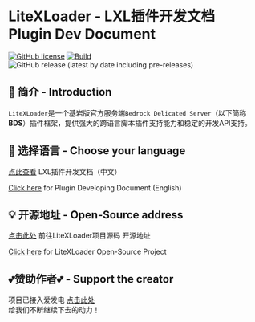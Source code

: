 # LiteXLoader - LXL插件开发文档  Plugin Dev Document 

[![GitHub license](https://img.shields.io/github/license/LiteLDev/LiteXLoader)](https://github.com/LiteLDev/LiteXLoader/blob/main/LICENSE)
[![Build](https://img.shields.io/badge/build-passing-brightgreen)](#)
![GitHub release (latest by date including pre-releases)](https://img.shields.io/github/v/release/LiteLDev/LiteXLoader?include_prereleases)

## 🎨 简介 - Introduction
`LiteXLoader`是一个基岩版官方服务端`Bedrock Delicated Server`（以下简称**BDS**）插件框架，提供强大的跨语言脚本插件支持能力和稳定的开发API支持。  

## 🎯 选择语言 - Choose your language
[点此查看]() LXL插件开发文档（中文）

[Click here]() for Plugin Developing Document (English)

## 💡 开源地址 - Open-Source address
[点击此处]() 前往LiteXLoader项目源码 开源地址

[Click here]() for LiteXLoader Open-Source Project

## 💕赞助作者💕 - Support the creator
项目已接入爱发电 [点击此处](https://afdian.net/@LiteXLoader?tab=home)   
给我们不断继续下去的动力！  